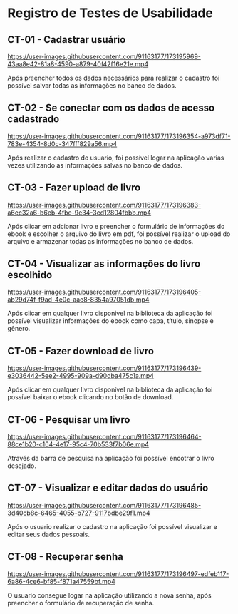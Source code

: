 # Registro de Testes de Usabilidade

## CT-01 - Cadastrar usuário
https://user-images.githubusercontent.com/91163177/173195969-43aa8e42-81a8-4590-a879-40f42f16e21e.mp4

Após preencher todos os dados necessários para realizar o cadastro foi possível salvar todas as informações no banco de dados.


## CT-02 - Se conectar com os dados de acesso cadastrado
https://user-images.githubusercontent.com/91163177/173196354-a973df71-783e-4354-8d0c-347fff829a56.mp4

Após realizar o cadastro do usuario, foi possível logar na aplicação varias vezes utilizando as informações salvas no banco de dados.


## CT-03 - Fazer upload de livro
https://user-images.githubusercontent.com/91163177/173196383-a6ec32a6-b6eb-4fbe-9e34-3cd12804fbbb.mp4


Após clicar em adcionar livro e preencher o formulário de informações do ebook e escolher o arquivo do livro em pdf, foi possível realizar o upload do arquivo e armazenar todas as informações no banco de dados.


## CT-04 - Visualizar as informações do livro escolhido
https://user-images.githubusercontent.com/91163177/173196405-ab29d74f-f9ad-4e0c-aae8-8354a97051db.mp4


Após clicar em qualquer livro disponivel na biblioteca da aplicação foi possível visualizar informações do ebook como capa, título, sinopse e gênero.


## CT-05 - Fazer download de livro
https://user-images.githubusercontent.com/91163177/173196439-e3036442-5ee2-4995-909a-d90dba475c1a.mp4


Após clicar em qualquer livro disponível na biblioteca da aplicação foi possível baixar o ebook clicando no botão de download. 


## CT-06 - Pesquisar um livro
https://user-images.githubusercontent.com/91163177/173196464-88ce1b20-c164-4e17-95c4-70b533f7b06e.mp4


Através da barra de pesquisa na aplicação foi possível encotrar o livro desejado.


## CT-07 - Visualizar e editar dados do usuário
https://user-images.githubusercontent.com/91163177/173196485-3d40cb8c-6465-4055-b727-9117bdbe29f1.mp4


Após o usuario realizar o cadastro na aplicação foi possível visualizar e editar seus dados pessoais.


## CT-08 - Recuperar senha
https://user-images.githubusercontent.com/91163177/173196497-edfeb117-6a86-4ce6-bf85-f871a47559bf.mp4


O usuario consegue logar na aplicação utilizando a nova senha, após preencher o formulário de recuperação de senha.

